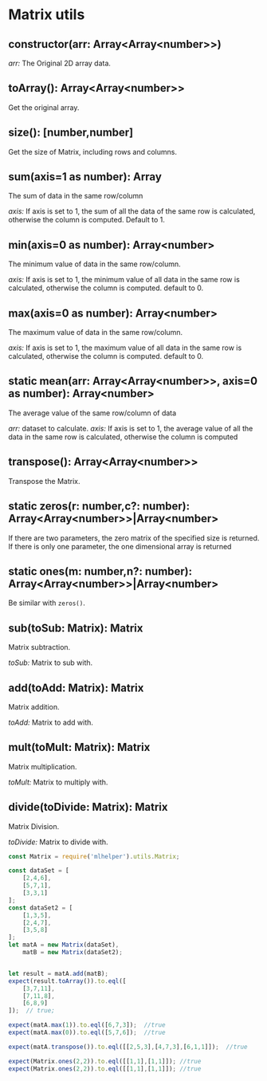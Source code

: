 # Matrix utils

## constructor(arr: Array<Array\<number>>)
*arr:* The Original 2D array data.

## toArray(): Array<Array\<number>>
Get the original array.

## size(): [number,number]
Get the size of Matrix, including rows and columns.

## sum(axis=1 as number): Array<number>
The sum of data in the same row/column

*axis:* If axis is set to 1, the sum of all the data of the same row is calculated, otherwise the column is computed. Default to 1.

## min(axis=0 as number): Array\<number>
The minimum value of data in the same row/column.

*axis:* If axis is set to 1, the minimum value of all data in the same row is calculated, otherwise the column is computed. default to 0.

## max(axis=0 as number): Array\<number>
The maximum value of data in the same row/column.

*axis:* If axis is set to 1, the maximum value of all data in the same row is calculated, otherwise the column is computed. default to 0.

## static mean(arr: Array<Array\<number>>, axis=0 as number): Array\<number>
The average value of the same row/column of data

*arr:* dataset to calculate.
*axis:* If axis is set to 1, the average value of all the data in the same row is calculated, otherwise the column is computed

## transpose(): Array<Array\<number>>
Transpose the Matrix.

## static zeros(r: number,c?: number): Array<Array\<number>>|Array\<number>

If there are two parameters, the zero matrix of the specified size is returned. If there is only one parameter, the one dimensional array is returned

## static ones(m: number,n?: number): Array<Array\<number>>|Array\<number>

Be similar with `zeros()`.
## sub(toSub: Matrix): Matrix
Matrix subtraction.

*toSub:* Matrix to sub with.


## add(toAdd: Matrix): Matrix
Matrix addition.

*toAdd:* Matrix to add with.

## mult(toMult: Matrix): Matrix
Matrix multiplication.

*toMult:* Matrix to multiply with.

## divide(toDivide: Matrix): Matrix
Matrix Division.

*toDivide:* Matrix to divide with.


```js
const Matrix = require('mlhelper').utils.Matrix;

const dataSet = [
    [2,4,6],
    [5,7,1],
    [3,3,1]
];
const dataSet2 = [
    [1,3,5],
    [2,4,7],
    [3,5,8]
];
let matA = new Matrix(dataSet),
    matB = new Matrix(dataSet2);


let result = matA.add(matB);
expect(result.toArray()).to.eql([
    [3,7,11],
    [7,11,8],
    [6,8,9]
]);  // true;

expect(matA.max(1)).to.eql([6,7,3]);  //true
expect(matA.max(0)).to.eql([5,7,6]);  //true

expect(matA.transpose()).to.eql([[2,5,3],[4,7,3],[6,1,1]]);  //true

expect(Matrix.ones(2,2)).to.eql([[1,1],[1,1]]); //true
expect(Matrix.ones(2,2)).to.eql([[1,1],[1,1]]); //true
```